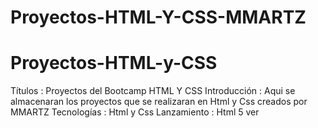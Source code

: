 # Proyectos-HTML-Y-CSS-MMARTZ
# Proyectos-HTML-y-CSS
Títulos : Proyectos del Bootcamp HTML Y CSS
Introducción : Aqui se almacenaran los proyectos que se realizaran  en Html y Css creados por MMARTZ
Tecnologías : Html y Css
Lanzamiento : Html 5
ver



